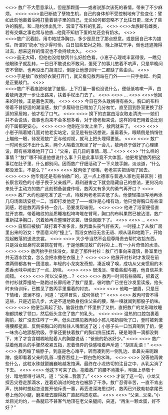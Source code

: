  <<>>   敖广不大愿意承认，但是那颗蛋——或者说那次该死的春情，带来了不少麻烦。
<<>>
    <<>>虽已断绝了孽物生机，自己的身体却不受控制地有了些变化：譬如此刻他裹着浴袍打量着镜子里的自己，无论如何都忽略不了比往日更…涨大了些许的胸肌，和…隐约渗出乳汁、泅湿了布料的乳首。
<<>>
    <<>>龙族鲜有雌类，若有交媾之事也常与他族…他竟不知初下蛋的龙还会有奶水。
<<>>    
<<>>敖广沉着脸，用巾帕拭净胸口，多少是忍住了那点怒意。或是因自己本为雄性，所谓的“奶水”也少得可怜，白日加些垫衬之物、晚上擦拭干净，倒也还遮掩得过去，想来这样的情况也不会持续太久。
<<>>    
    <<>>虽无大碍，但他也没给敖丙什么好脸色看。小崽子心理戏丰富得很，一瞧见他眼珠子就乱转，一日日不敢说也不敢问，蛋死了的事儿憋着不吭声，只是早晚问安不曾断、也再没出门胡混过，倒是让他想训斥一二都缺了些由头。
<<>>    
<<>>于是敖广收拾好衣裳打开门，就又看见敖丙站在门外——一只手抬起、约莫是正要敲门。
<<>>  
  <<>>敖广不着痕迹地皱了皱眉，上下打量一番也没说什么，便低低咳嗽一声，由着敖丙退开一步让出路来，扶着手杖出门去了。
  <<>>
 <<>> …
<<>>
    <<>>他回来的时候，正是暮色天晚。
<<>> 
    <<>> 今日在外头耽搁得有些久，胸口的布料带着不甚舒适的潮湿感，敖广步履较往日稍加了几分匆忙，直至回到卧室更换了舒适的家居袍，他才松了口气。
<<>> 
    <<>> 换下的衣裳由浴女取走清洗——她们并不会说话，做事也向来不会多想多看，对于德老板来说，这样的哑巴用着总比别的下属都更安心。
<<>> 
    <<>> 他刚在沙发上坐下，敖丙就来了。
<<>> 
    <<>> 小崽子隔着矮几面对他老实站定，显见是有些话想说，虽垂着头，眼睛倒是悄悄往上瞄他一眼，待发现敖广正与他对视，就马上把头埋得更低。
<<>> 
    <<>> 敖广一时间也说不出什么来，两个人隔着沉默坐了好一会儿，敖丙终于做好了心理建设，颇有些艰难地开了口：“父亲，前几日的事情…嗯…”
<<>> 
   <<>>  “什么样的事情？”敖广哪不知道他想说什么事？只是此事毕竟不大体面，他更希望敖丙把这事烂在肚子里、什么都别问。因而敖广仔细活动了一下义肢手腕，淡淡道，“什么都没发生，不是么？”
<<>> 
    <<>> 敖丙张了张嘴，老老实实把话咽了回去。
<<>> 
    <<>> 他毕竟还是有些怕敖广的，这一点上德家与普通人家也无甚区别：擅长察言观色的小崽子畏于父亲威严，趋利避害之下就会隐藏自己的想法，更何况向来处于主动方的敖广此刻预备装聋作哑，敖丙又有多大的勇气再开口？
<<>> 
    <<>> 敖广大约也是吃准了这一点，待敖丙老老实实低了头，他便轻描淡写地再添几句场面话安抚一二，当即打发他走了——或许是心绪有动，他只觉得胸口有些湿润感，若是敖丙再多待一会儿、恐要发现端倪。
<<>> 
    <<>> 他进了浴室便径直拉开衣襟，带着暗纹的丝质睡袍松垮垮堆在臂弯，胸口的布料果然已被沾湿，敖广重新拭净胸口，沉着脸再次整理好衣裳、很快就歇下了。
<<>> 
    <<>> …
<<>> 
    <<>> 自那日被敖广敲打着不准多言，敖丙垂头丧气好些天，一时撞上了从敖广房里出来的浴女：字面意义的“撞上”。而浴女依旧无言无语、顺从温和地跪下，开始捡起散落的送洗衣裳。
<<>> 
    <<>> 大少爷当然不会屈尊降贵去帮忙收拾东西，只是浴女起身时衣裳搭在臂弯，于是他瞧见敖广的衬衫上…有一小片奇怪的水渍。
<<>> 
   <<>>  敖丙抬手拦住浴女，拿走了那件衬衫：敖广行事向来谨慎，卧室里也并无酒水饮食，怎么会把水撒在衣服上？
<<>> 
    <<>> 他展开衬衫时才发现在前襟两侧都各有一团湿痕，年轻的小龙突发奇想，凑近嗅了嗅，成功从父亲惯用的木质香水味中闻出了一点…奶味。
<<>> 
    <<>> 很浅淡、带着些甜与腥，他自信并未闻错。
<<>> 
    <<>> 所以父亲他…？
<<>> 
    <<>> 敖丙一时间有些昏眩，抓着这件衬衫就莽撞地一路跑过长廊闯进了敖广屋里。彼时敖广已坐在沙发里读报，抬头时未待训斥，已瞧见了敖丙手里攥着的衬衣。
<<>> 
    <<>> 他略一皱眉，只是压下情绪，波澜不惊，问道：“这样冒失，成何体统？”
<<>> 
    <<>> 敖丙可管不得这些，只是近前几步，大逆不道地欺身抱住父亲的腰，略一嗅就闻到那股子奶味。
<<>> 
    <<>> 他便当真起了劲，脑袋往敖广怀里拱了又拱，直把敖广的龙形暗纹睡袍都拱散了领口，然后低头含住了敖广的乳头。
<<>> 
    <<>> 温热的口腔包裹着胸前，敖广没忍住哼了一声，低头正瞧见敖丙如小孩儿喝奶般吮了口，登时被刺激得腰都挺直、反倒把胸口的肉粒往人嘴里送了送；小崽子头一口当真喝到了奶，便一味贪心地舔舐吮吸，手掌还要扶着敖广的胸口挤压揉弄，硬是喝得一滴都没剩下，末了才含含糊糊地贴着人的胸膛说话：“爸爸的奶水好少。”
<<>> 
    <<>> 敖广扶着他肩头的手骤然收紧五指，忍着怪异的快感哑着声斥道：“胡言乱语！”
<<>> 
    <<>> 敖丙缩了缩脖子，到底是色心难平，转而凑到另一侧乳边、拿鼻尖亲昵蹭蹭，旋即看着父亲的乳首…慢吞吞挂上一颗白色的水珠。
<<>> 
    <<>> 没等他再做些什么，这粒水珠就颤巍巍地越发饱满，最终在小龙热切的注目之中、从乳尖淌了下去。
<<>> 
    <<>> 他这下可来了劲，抱着敖广的腰不肯撒手，明面上恭敬十分、暗地里得寸进尺，道：“父亲…我饿了。”
<<>> 
    <<>> 才说了这一句，小龙又探舌尖卷走那滴水，连着奶淌过的地方也被舔了干净。敖广忍得辛苦，一直不肯出声，恍神时想起怎没推开他斥责一番，再丢进深海思过时、敖丙已兴致勃勃拿尾巴卷上他的小腿，磨来缠去蹭得敖广直起鸡皮疙瘩。
<<>> 
    <<>> “父亲…父亲。”小龙目光灼灼，一条腿已不甚客气地顶在老父亲腿间，央道，“再生一颗龙蛋，好不好？”
    
    

